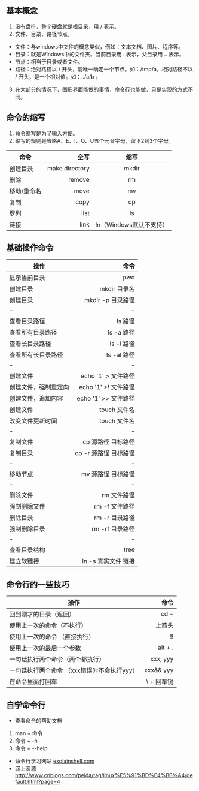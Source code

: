 
## 基本概念
1. 没有盘符，整个硬盘就是根目录，用 / 表示。
2. 文件、目录、路径节点。
- 文件：与windows中文件的概念类似，例如：文本文档、图片、程序等。
- 目录：就是Windows中的文件夹。当前目录用 . 表示，父目录用 .. 表示。
- 节点：相当于目录或者文件。
- 路径：绝对路径以 / 开头，能唯一确定一个节点。如：/tmp/a。相对路径不以 / 开头，是一个相对值。如：../a/b 。
3. 在大部分的情况下，图形界面能做的事情，命令行也能做，只是实现的方式不同。
## 命令的缩写
1. 命令缩写是为了输入方便。
2. 缩写的规则是省略A、E、I、O、U五个元音字母，留下2到3个字母。

|命令 | 全写 | 缩写|
| --------   | -----:   | :----: |
| 创建目录 | make directory  | mkdir |
| 删除 | remove  | rm |
| 移动/重命名 | move  | mv |
| 复制| copy  | cp |
| 罗列 | list  | ls |
| 链接 | link  | ln（Windows默认不支持）  |
## 基础操作命令
| 操作       | 命令    | 
| --------   | -----:   | 
| 显示当前目录 | pwd                |  
| 创建目录        | mkdir 目录名   |   
| 创建目录        | mkdir -p 目录路径  |  
|  -                    |    -                   |  
|  查看目录路径       | ls 路径            |  
|  查看所有目录路径       | ls -a 路径        |  
|  查看长目录路径       | ls -l 路径         |  
|  查看所有长目录路径       | ls -al 路径       |  
|  -                    |    -                   |  
|  创建文件       | echo '1' > 文件路径     |  
|  创建文件，强制重定向       | echo '1' >! 文件路径    |  
|  创建文件，追加内容       | echo '1' >> 文件路径   |  
|  创建文件       | touch 文件名               |  
| 改变文件更新时间 | touch 文件名       |  
|  -                    |    -                   |  
|  复制文件       |  cp 源路径 目标路径       |  
|  复制目录       |  cp -r 源路径 目标路径    |  
|  -                    |    -                   |  
|  移动节点       | mv 源路径 目标路径  |  
|  -                    |    -                   |  
| 删除文件        | rm 文件路径    |  
| 强制删除文件 | rm -f 文件路径 |  
| 删除目录        | rm -r 目录路径 |  
| 强制删除目录 | rm -rf 目录路径|  
|  -                    |    -                   |  
| 查看目录结构 | tree                 |  
| 建立软链接    | ln -s 真实文件 链接 |  
## 命令行的一些技巧
| 操作       | 命令    | 
| --------   | -----:   |
|  回到刚才的目录（返回） |   cd -                   |  
|  使用上一次的命令（不执行）            |   上箭头              |  
|  使用上一次的命令 （直接执行）          |    !!                      |  
|  使用上一次的最后一个参数 |    alt + .            |  
|  一句话执行两个命令（两个都执行）        |   xxx; yyy            |  
|  一句话执行两个命令  （xxx错误时不会执行yyy）      |  xxx&& yyy         |  
|  在命令里面打回车     |  \ + 回车键      |  
## 自学命令行
- 查看命令的帮助文档
1. man + 命令
2. 命令 + -h
3. 命令 + --help
- 命令行学习网站
[explainshell.com](https://explainshell.com/)
- 网上资源
http://www.cnblogs.com/peida/tag/linux%E5%91%BD%E4%BB%A4/default.html?page=4

